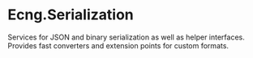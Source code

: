 # Ecng.Serialization

Services for JSON and binary serialization as well as helper interfaces.
Provides fast converters and extension points for custom formats.

